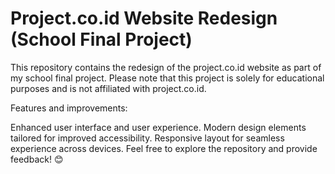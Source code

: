 # Project.co.id Website Redesign (School Final Project)
This repository contains the redesign of the project.co.id website as part of my school final project. Please note that this project is solely for educational purposes and is not affiliated with project.co.id.

Features and improvements:

Enhanced user interface and user experience.
Modern design elements tailored for improved accessibility.
Responsive layout for seamless experience across devices.
Feel free to explore the repository and provide feedback! 😊

